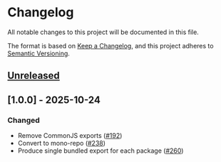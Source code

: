 # Changelog

All notable changes to this project will be documented in this file.

The format is based on [Keep a Changelog](https://keepachangelog.com/en/1.0.0/),
and this project adheres to
[Semantic Versioning](https://semver.org/spec/v2.0.0.html).

## [Unreleased]

## [1.0.0] - 2025-10-24

### Changed

- Remove CommonJS exports ([#192](https://github.com/streaming-video-technology-alliance/common-media-library/issues/192))
- Convert to mono-repo ([#238](https://github.com/streaming-video-technology-alliance/common-media-library/issues/238))
- Produce single bundled export for each package ([#260](https://github.com/streaming-video-technology-alliance/common-media-library/issues/260))

[Unreleased]: https://github.com/streaming-video-technology-alliance/common-media-library/compare/cta-v1.0.0...HEAD
